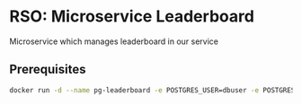 # RSO: Microservice Leaderboard

Microservice which manages leaderboard in our service

## Prerequisites

```bash
docker run -d --name pg-leaderboard -e POSTGRES_USER=dbuser -e POSTGRES_PASSWORD=postgres -e POSTGRES_DB=leaderboard -p 5432:5432 postgres:13
```